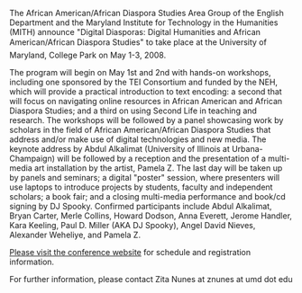 The African American/African Diaspora Studies Area Group of the English Department and the Maryland Institute for Technology in the Humanities (MITH) announce "Digital Diasporas: Digital Humanities and African American/African Diaspora Studies" to take place at the University of Maryland, College Park on May 1-3, 2008.

The program will begin on May 1st and 2nd with hands-on workshops, including one sponsored by the TEI Consortium and funded by the NEH, which will provide a practical introduction to text encoding: a second that will focus on navigating online resources in African American and African Diaspora Studies; and a third on using Second Life in teaching and research. The workshops will be followed by a panel showcasing work by scholars in the field of African American/African Diaspora Studies that address and/or make use of digital technologies and new media. The keynote address by Abdul Alkalimat (University of Illinois at Urbana-Champaign) will be followed by a reception and the presentation of a multi-media art installation by the artist, Pamela Z. The last day will be taken up by panels and seminars; a digital "poster" session, where presenters will use laptops to introduce projects by students, faculty and independent scholars; a book fair; and a closing multi-media performance and book/cd signing by DJ Spooky. Confirmed participants include Abdul Alkalimat, Bryan Carter, Merle Collins, Howard Dodson, Anna Everett, Jerome Handler, Kara Keeling, Paul D. Miller (AKA DJ Spooky), Angel David Nieves, Alexander Weheliye, and Pamela Z.

[Please visit the conference website](http://mith.umd.edu/diaspora2008/) for schedule and registration information.

For further information, please contact Zita Nunes at znunes at umd dot edu